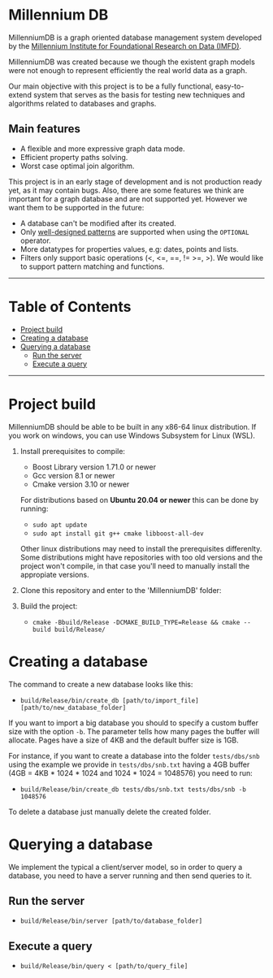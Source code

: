 # Millennium DB
MillenniumDB is a graph oriented database management system developed by the [Millennium Institute for Foundational Research on Data (IMFD)](https://imfd.cl/).

MillenniumDB was created because we though the existent graph models were not enough to represent efficiently the real world data as a graph.

Our main objective with this project is to be a fully functional, easy-to-extend system that serves as the basis for testing new techniques and algorithms related to databases and graphs.

## Main features
- A flexible and more expressive graph data mode.
- Efficient property paths solving.
- Worst case optimal join algorithm.

This project is in an early stage of development and is not production ready yet, as it may contain bugs. Also, there are some features we think are important for a graph database and are not supported yet. However we want them to be supported in the future:

- A database can't be modified after its created.
- Only [well-designed patterns](https://users.dcc.uchile.cl/~jperez/papers/tods-a16-perez.pdf) are supported when using the `OPTIONAL` operator.
- More datatypes for properties values, e.g: dates, points and lists.
- Filters only support basic operations (<, <=, ==, != >=, >). We would like to support pattern matching and functions.

___
# Table of Contents
- [Project build](#project-build)
- [Creating a database](#creating-a-database)
- [Querying a database](#querying-a-database)
  * [Run the server](#run-the-server)
  * [Execute a query](#execute-a-query)
___
# Project build

MillenniumDB should be able to be built in any x86-64 linux distribution.
If you work on windows, you can use Windows Subsystem for Linux (WSL).

1. Install prerequisites to compile:

    - Boost Library version 1.71.0 or newer
    - Gcc version 8.1 or newer
    - Cmake version 3.10 or newer

    For distributions based on **Ubuntu 20.04 or newer** this can be done by running:
    - `sudo apt update`
    - `sudo apt install git g++ cmake libboost-all-dev`

     Other linux distributions may need to install the prerequisites differenlty. Some distributions might have repositories with too old versions and the project won't compile, in that case you'll need to manually install the appropiate versions.

2. Clone this repository and enter to the 'MillenniumDB' folder:

3. Build the project:
    - `cmake -Bbuild/Release -DCMAKE_BUILD_TYPE=Release && cmake --build build/Release/`

# Creating a database
The command to create a new database looks like this:
- `build/Release/bin/create_db [path/to/import_file] [path/to/new_database_folder]`

If you want to import a big database you should to specify a custom buffer size with the option `-b`. The parameter tells how many pages the buffer will allocate. Pages have a size of 4KB and the default buffer size is 1GB.

For instance, if you want to create a database into the folder `tests/dbs/snb` using the example we provide in `tests/dbs/snb.txt` having a 4GB buffer (4GB = 4KB * 1024 * 1024 and 1024 * 1024 = 1048576) you need to run:
- `build/Release/bin/create_db tests/dbs/snb.txt tests/dbs/snb -b 1048576`

To delete a database just manually delete the created folder.

# Querying a database
We implement the typical a client/server model, so in order to query a database, you need to have a server running and then send queries to it.
## Run the server
- `build/Release/bin/server [path/to/database_folder]`

## Execute a query
- `build/Release/bin/query < [path/to/query_file]`
